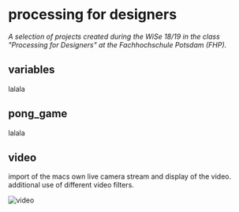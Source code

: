 # processing for designers
_A selection of projects created during the WiSe 18/19 in the class "Processing for Designers" at the Fachhochschule Potsdam (FHP)._


## variables
lalala

## pong_game
lalala





## video
import of the macs own live camera stream and display of the video. additional use of different video filters.




![video](https://user-images.githubusercontent.com/36308912/36646955-012a2324-1a7f-11e8-8bec-b9234d5605a3.PNG)
